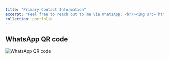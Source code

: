 ```yaml
---
title: "Primary Contact Information"
excerpt: "Feel free to reach out to me via WhatsApp. <br/><img src='https://ziweiwuzw.github.io/woozoe.ziwei.github.io/images/WhatsApp.png'>"
collection: portfolio
---
```


WhatsApp  QR code
--

![WhatsApp  QR code](https://ziweiwuzw.github.io/woozoe.ziwei.github.io/images/WhatsApp.png)
